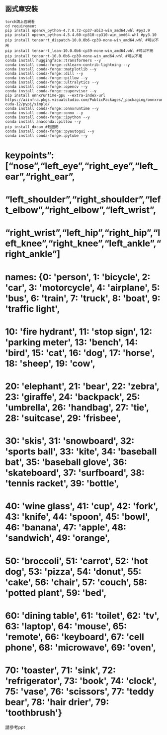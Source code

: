 ## 函式庫安裝

```
torch請上官網看
cd requirement
pip install opencv_python-4.7.0.72-cp37-abi3-win_amd64.whl #py3.9
pip install opencv_python-4.5.4.60-cp310-cp310-win_amd64.whl #py3.10
pip install tensorrt_dispatch-10.0.0b6-cp39-none-win_amd64.whl #可以不用
pip install tensorrt_lean-10.0.0b6-cp39-none-win_amd64.whl #可以不用
pip install tensorrt-10.0.0b6-cp39-none-win_amd64.whl #可以不用
conda install huggingface::transformers --y
conda install conda-forge::sklearn-contrib-lightning --y
conda install conda-forge::matplotlib --y
conda install conda-forge::dill --y
conda install conda-forge::pillow --y
conda install conda-forge::ultralytics --y
conda install conda-forge::opencv --y
conda install conda-forge::supervisor --y
pip install onnxruntime-gpu --extra-index-url https://aiinfra.pkgs.visualstudio.com/PublicPackages/_packaging/onnxruntime-cuda-12/pypi/simple/
conda install conda-forge::onnxruntime --y
conda install conda-forge::onnx --y
conda install conda-forge::ipython --y
conda install anaconda::pillow --y
pip install dxcam #截圖用 
conda install conda-forge::pyautogui --y
conda install conda-forge::pytube --y
```

# keypoints”: [“nose”,“left_eye”,“right_eye”,“left_ear”,“right_ear”,

# “left_shoulder”,“right_shoulder”,“left_elbow”,“right_elbow”,“left_wrist”,

# “right_wrist”,“left_hip”,“right_hip”,“left_knee”,“right_knee”,“left_ankle”,“right_ankle”]

# names: {0: 'person', 1: 'bicycle', 2: 'car', 3: 'motorcycle', 4: 'airplane', 5: 'bus', 6: 'train', 7: 'truck', 8: 'boat', 9: 'traffic light',

# 10: 'fire hydrant', 11: 'stop sign', 12: 'parking meter', 13: 'bench', 14: 'bird', 15: 'cat', 16: 'dog', 17: 'horse', 18: 'sheep', 19: 'cow',

# 20: 'elephant', 21: 'bear', 22: 'zebra', 23: 'giraffe', 24: 'backpack', 25: 'umbrella', 26: 'handbag', 27: 'tie', 28: 'suitcase', 29: 'frisbee',

# 30: 'skis', 31: 'snowboard', 32: 'sports ball', 33: 'kite', 34: 'baseball bat', 35: 'baseball glove', 36: 'skateboard', 37: 'surfboard', 38: 'tennis racket', 39: 'bottle',

# 40: 'wine glass', 41: 'cup', 42: 'fork', 43: 'knife', 44: 'spoon', 45: 'bowl', 46: 'banana', 47: 'apple', 48: 'sandwich', 49: 'orange',

# 50: 'broccoli', 51: 'carrot', 52: 'hot dog', 53: 'pizza', 54: 'donut', 55: 'cake', 56: 'chair', 57: 'couch', 58: 'potted plant', 59: 'bed',

# 60: 'dining table', 61: 'toilet', 62: 'tv', 63: 'laptop', 64: 'mouse', 65: 'remote', 66: 'keyboard', 67: 'cell phone', 68: 'microwave', 69: 'oven',

# 70: 'toaster', 71: 'sink', 72: 'refrigerator', 73: 'book', 74: 'clock', 75: 'vase', 76: 'scissors', 77: 'teddy bear', 78: 'hair drier', 79: 'toothbrush'}

請參考ppt
